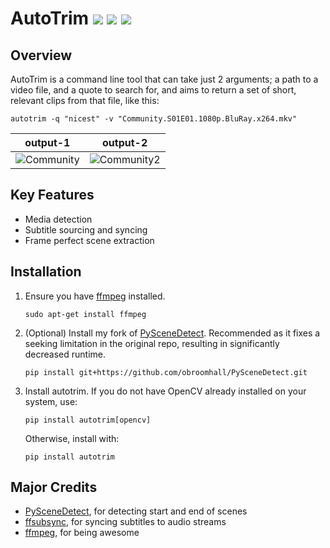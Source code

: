 # AutoTrim [![](https://img.shields.io/pypi/v/autotrim.svg)](https://pypi.org/pypi/autotrim/) [![](https://img.shields.io/pypi/pyversions/autotrim.svg)](https://pypi.org/pypi/autotrim/) [![](https://img.shields.io/pypi/status/autotrim.svg)](https://pypi.org/pypi/autotrim/)

## Overview
AutoTrim is a command line tool that can take just 2 arguments; a path to a video file, and a quote to search for, and aims to return a set of short, relevant clips from that file, like this:
```
autotrim -q "nicest" -v "Community.S01E01.1080p.BluRay.x264.mkv"
```

output-1 | output-2
:---:|:---:
![Community](https://media.giphy.com/media/TFaDvUr4O9pR9jKz4q/giphy.gif) | ![Community2](https://media.giphy.com/media/SwTwbjka5sLMpxsuAt/giphy.gif)

## Key Features
* Media detection
* Subtitle sourcing and syncing
* Frame perfect scene extraction

## Installation
1. Ensure you have [ffmpeg](https://ffmpeg.org/) installed.
    ```
    sudo apt-get install ffmpeg
    ```
   
2. (Optional) Install my fork of [PySceneDetect](https://github.com/obroomhall/PySceneDetect.git). Recommended as it fixes a seeking limitation in the original repo, resulting in significantly decreased runtime.
    ```
    pip install git+https://github.com/obroomhall/PySceneDetect.git
    ```
   
3. Install autotrim. If you do not have OpenCV already installed on your system, use:
    ```
    pip install autotrim[opencv]
    ```
   
    Otherwise, install with:
    ```
    pip install autotrim
    ```

## Major Credits
* [PySceneDetect](https://github.com/Breakthrough/PySceneDetect), for detecting start and end of scenes
* [ffsubsync](https://github.com/smacke/ffsubsync), for syncing subtitles to audio streams
* [ffmpeg](https://ffmpeg.org/), for being awesome
